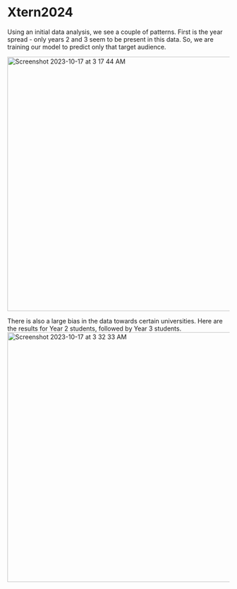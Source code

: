 # Xtern2024

Using an initial data analysis, we see a couple of patterns. First is the year spread - only years 2 and 3 seem to be present in this data. So, we are training our model to predict only that target audience.

<img width="576" alt="Screenshot 2023-10-17 at 3 17 44 AM" src="https://github.com/AaryanSri/Xtern2024/assets/77908013/298aa705-b3f7-4754-8107-b929c77cc375">

There is also a large bias in the data towards certain universities. Here are the results for Year 2 students, followed by Year 3 students.
<img width="566" alt="Screenshot 2023-10-17 at 3 32 33 AM" src="https://github.com/AaryanSri/Xtern2024/assets/77908013/d51da930-b146-45d6-85dd-3a07b40a4bb3">
